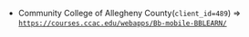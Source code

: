  - Community College of Allegheny County(`client_id=489`) => [`https://courses.ccac.edu/webapps/Bb-mobile-BBLEARN/`](https://courses.ccac.edu/webapps/Bb-mobile-BBLEARN/)
